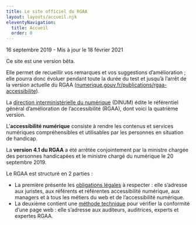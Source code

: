 ```yaml
---
title: Le site officiel du RGAA
layout: layouts/accueil.njk
eleventyNavigation:
  title: Accueil
  order: 0
---
```


<p class="fr-text--xs">16 septembre 2019 - Mis à jour le 18 février 2021</p>

<div class="fr-alert fr-alert--info fr-mb-4w">
		<p class="fr-alert__title">Ce site est une version bêta.</p>
    <p>Elle permet de recueillir vos remarques et vos suggestions d’amélioration ; elle pourra donc évoluer pendant toute la durée du test et jusqu’à l’arrêt de la version actuelle du RGAA (<a href="https://www.numerique.gouv.fr/publications/rgaa-accessibilite/">numerique.gouv.fr/publications/rgaa-accessibilite</a>).</p>
</div>

La [direction interministérielle du numérique](https://www.numerique.gouv.fr) (DINUM) édite le référentiel général d’amélioration de l’accessibilité (RGAA), dont voici la quatrième version.

<div class="fr-callout fr-my-6w" >
  <p class="fr-callout__text">L’<strong>accessibilité numérique</strong> consiste à rendre les contenus et services numériques compréhensibles et utilisables par les personnes en situation de handicap.</p>
</div>




La <strong>version 4.1 du RGAA</strong> a été arrêtée conjointement par la ministre chargée des personnes handicapées et le ministre chargé du numérique le 20 septembre 2019.

Le RGAA est structuré en 2 parties :

- La première présente les [obligations légales](obligations) à respecter : elle s’adresse aux juristes, aux référents et référentes accessibilité numérique, aux managers et à tous les métiers du web et de l’accessibilité numérique.
- La deuxième contient une [méthode technique](methode) pour vérifier la conformité d’une page web : elle s’adresse aux auditeurs, auditrices, experts et expertes RGAA.



